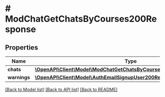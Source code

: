 # # ModChatGetChatsByCourses200Response

## Properties

Name | Type | Description | Notes
------------ | ------------- | ------------- | -------------
**chats** | [**\OpenAPI\Client\Model\ModChatGetChatsByCourses200ResponseChatsInner[]**](ModChatGetChatsByCourses200ResponseChatsInner.md) |  |
**warnings** | [**\OpenAPI\Client\Model\AuthEmailSignupUser200ResponseWarningsInner[]**](AuthEmailSignupUser200ResponseWarningsInner.md) |  | [optional]

[[Back to Model list]](../../README.md#models) [[Back to API list]](../../README.md#endpoints) [[Back to README]](../../README.md)
